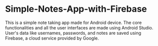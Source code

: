 # Simple-Notes-App-with-Firebase

This is a simple note taking app made for Android device. The core functionalities and all the user interfaces are made using Android Studio. User's data like usernames, passwords, and notes are saved using Firebase, a cloud service provided by Google.

